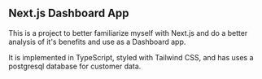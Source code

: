 ## Next.js Dashboard App

This is a project to better familiarize myself with Next.js and do a better analysis of it's benefits and use as a Dashboard app. 

It is implemented in TypeScript, styled with Tailwind CSS, and has uses a postgresql database for customer data.